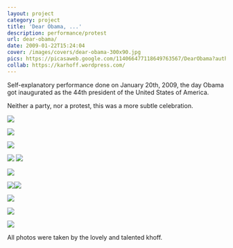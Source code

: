 ```yaml
---
layout: project
category: project
title: 'Dear Obama, ...'
description: performance/protest
url: dear-obama/
date: 2009-01-22T15:24:04
cover: /images/covers/dear-obama-300x90.jpg
pics: https://picasaweb.google.com/114066477118649763567/DearObama?authkey=Gv1sRgCOv-s7ut4tbnaw
collab: https://karhoff.wordpress.com/
---
```


Self-explanatory performance done on January 20th, 2009, the day Obama got inaugurated as the 44th president of the United States of America.

Neither a party, nor a protest, this was a more subtle celebration.

![](/images/projects/dear-obama/dear03.jpg)

![](/images/projects/dear-obama/dear05.jpg)

![](/images/projects/dear-obama/dear11.jpg)

![](/images/projects/dear-obama/dear13.jpg) ![](/images/projects/dear-obama/dear19.jpg)

![](/images/projects/dear-obama/dear20.jpg)

![](/images/projects/dear-obama/dear21.jpg)![](/images/projects/dear-obama/dear22.jpg)

![](/images/projects/dear-obama/dear23.jpg)

![](/images/projects/dear-obama/dear34.jpg)

![](/images/projects/dear-obama/dear36.jpg)

All photos were taken by the lovely and talented khoff.
